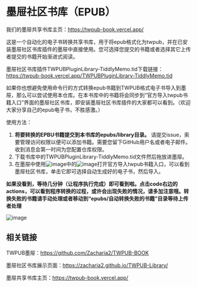 # 墨屉社区书库（EPUB）

我们的墨屉共享书库主页：https://twpub-book.vercel.app/

这是一个自动化的电子书转换共享书库，用于将epub格式化为twpub，并在已安装墨屉社区书库插件的墨屉中直接使用。您可选择您提交的书籍或者选择其它上传者提交的书籍开始渐进式阅读。

墨屉社区书库插件TWPUBPluginLibrary-TiddlyMemo.tid下载链接：https://twpub-book.vercel.app/TWPUBPluginLibrary-TiddlyMemo.tid




如果你也想避免使用命令行的方式转换epub书籍到TWPUB格式电子书导入到墨屉，那么可以尝试使用本仓库。在本书库中的书籍将会同步到“官方导入twpub书籍入口”界面的墨屉社区书库，即安装墨屉社区书库插件的大家都可以看到。（欢迎大家分享自己的epub电子书，不胜感激。）



使用方法：
1. **将要转换的EPBU书籍提交到本书库的epubs/library目录。** 请提交issue，索要管理访问权限以便可以添加书籍。需要您留下GitHub用户名或者电子邮件。收到消息会第一时间为您配置仓库权限。
2. 下载书库中的TWPUBPluginLibrary-TiddlyMemo.tid文件然后拖放进墨屉。
3. 在墨屉中使用![image](https://user-images.githubusercontent.com/32425955/169266021-6373981d-582a-4ad1-ad6b-2311c8c2abb8.png)中的![image](https://user-images.githubusercontent.com/32425955/169266047-e179cc38-8afe-4b5e-b011-6ef1e8c014bc.png)打开官方导入twpub书籍入口，可以看到墨屉社区书库，单击它即可选择自动生成好的电子书，然后导入。


**如果没看到，等待几分钟（让程序执行完成）即可看到啦。点击code右边的actions，可以看到程序转换的过程，或许会出现失败的情况，请多加注意哦。转换失败的书籍请手动处理或者移动到“epubs/自动转换失败的书籍”目录等待上传者处理**

![image](https://user-images.githubusercontent.com/32425955/169262933-4017ea9f-2653-41d7-8533-370c2f5d5cf0.png)

## 相关链接
TWPUB墨屉：https://github.com/Zacharia2/TWPUB-BOOK

墨屉社区书库展示页面：https://zacharia2.github.io/TWPUB-Library/

墨屉共享书库主页：https://twpub-book.vercel.app/

